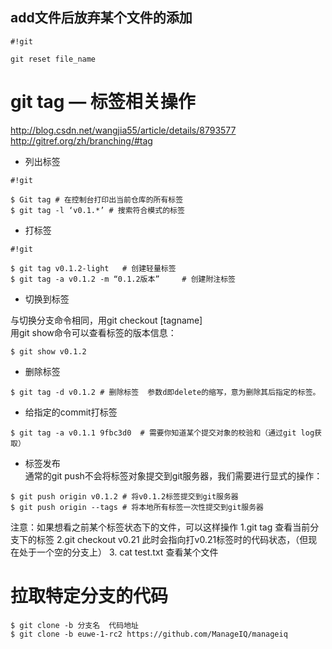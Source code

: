 ## add文件后放弃某个文件的添加 ##

```
#!git

git reset file_name
```  

# git tag — 标签相关操作   

http://blog.csdn.net/wangjia55/article/details/8793577  
http://gitref.org/zh/branching/#tag       

* 列出标签     


```
#!git

$ Git tag # 在控制台打印出当前仓库的所有标签
$ git tag -l ‘v0.1.*’ # 搜索符合模式的标签
```  

* 打标签   

```
#!git

$ git tag v0.1.2-light   # 创建轻量标签
$ git tag -a v0.1.2 -m “0.1.2版本”     # 创建附注标签
```
* 切换到标签    

与切换分支命令相同，用git checkout [tagname]      
用git show命令可以查看标签的版本信息：     
```
$ git show v0.1.2   
```     

* 删除标签     

```
$ git tag -d v0.1.2 # 删除标签  参数d即delete的缩写，意为删除其后指定的标签。
```

* 给指定的commit打标签     

```
$ git tag -a v0.1.1 9fbc3d0  # 需要你知道某个提交对象的校验和（通过git log获取）
```

* 标签发布       
通常的git push不会将标签对象提交到git服务器，我们需要进行显式的操作：        
```
$ git push origin v0.1.2 # 将v0.1.2标签提交到git服务器
$ git push origin --tags # 将本地所有标签一次性提交到git服务器
```      
注意：如果想看之前某个标签状态下的文件，可以这样操作
1.git tag   查看当前分支下的标签
2.git  checkout v0.21   此时会指向打v0.21标签时的代码状态，（但现在处于一个空的分支上）
3. cat  test.txt   查看某个文件

# 拉取特定分支的代码 #

```
$ git clone -b 分支名  代码地址
$ git clone -b euwe-1-rc2 https://github.com/ManageIQ/manageiq

```